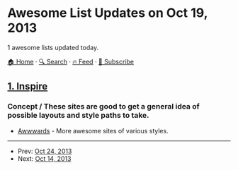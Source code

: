 # Awesome List Updates on Oct 19, 2013

1 awesome lists updated today.

[🏠 Home](/README.md) · [🔍 Search](https://www.trackawesomelist.com/search/) · [🔥 Feed](https://www.trackawesomelist.com/rss.xml) · [📮 Subscribe](https://trackawesomelist.us17.list-manage.com/subscribe?u=d2f0117aa829c83a63ec63c2f&id=36a103854c)



## [1. Inspire](/content/noahbuscher/inspire/README.md)

### Concept / These sites are good to get a general idea of possible layouts and style paths to take.

*   [Awwwards](http://www.awwwards.com/) - More awesome sites of various styles.

---

- Prev: [Oct 24, 2013](/content/2013/10/24/README.md)
- Next: [Oct 14, 2013](/content/2013/10/14/README.md)